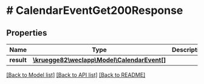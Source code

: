 # # CalendarEventGet200Response

## Properties

Name | Type | Description | Notes
------------ | ------------- | ------------- | -------------
**result** | [**\kruegge82\weclapp\Model\CalendarEvent[]**](CalendarEvent.md) |  | [optional]

[[Back to Model list]](../../README.md#models) [[Back to API list]](../../README.md#endpoints) [[Back to README]](../../README.md)
